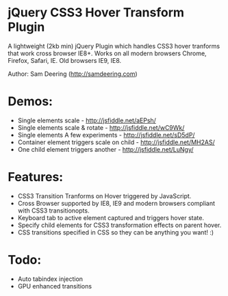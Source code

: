 jQuery CSS3 Hover Transform Plugin
===================================

A lightweight (2kb min) jQuery Plugin which handles CSS3 hover tranforms that work cross browser IE8+. Works on all modern browsers Chrome, Firefox, Safari, IE. Old browsers IE9, IE8.

Author: Sam Deering (http://samdeering.com)

Demos:
===================================
* Single elements scale - http://jsfiddle.net/aEPsh/
* Single elements scale & rotate - http://jsfiddle.net/wC9Wk/
* Single elements A few experiments - http://jsfiddle.net/sD5dP/
* Container element triggers scale on child - http://jsfiddle.net/MH2AS/
* One child element triggers another - http://jsfiddle.net/LuNgy/


Features:
===================================
* CSS3 Transition Tranforms on Hover triggered by JavaScript.
* Cross Browser supported by IE8, IE9 and modern browsers compliant with CSS3 transitionopts.
* Keyboard tab to active element captured and triggers hover state.
* Specify child elements for CSS3 transformation effects on parent hover.
* CSS transitions specified in CSS so they can be anything you want! :)


Todo:
===================================
* Auto tabindex injection
* GPU enhanced transitions
